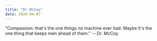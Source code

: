 ```yaml
---
title: "Dr.McCoy"
date: 2020-04-07
---
```

"Compassion: that's the one things no machine ever had. Maybe it's the one thing that keeps men ahead of them." -- Dr. McCoy
